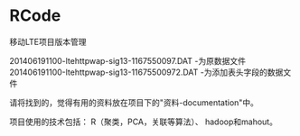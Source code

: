 RCode
=====

移动LTE项目版本管理

201406191100-ltehttpwap-sig13-1167550097.DAT  -为原数据文件   
201406191100-ltehttpwap-sig13-11675500972.DAT -为添加表头字段的数据文件


请将找到的，觉得有用的资料放在项目下的"资料-documentation"中。

项目使用的技术包括： R（聚类，PCA，关联等算法）、 hadoop和mahout。
